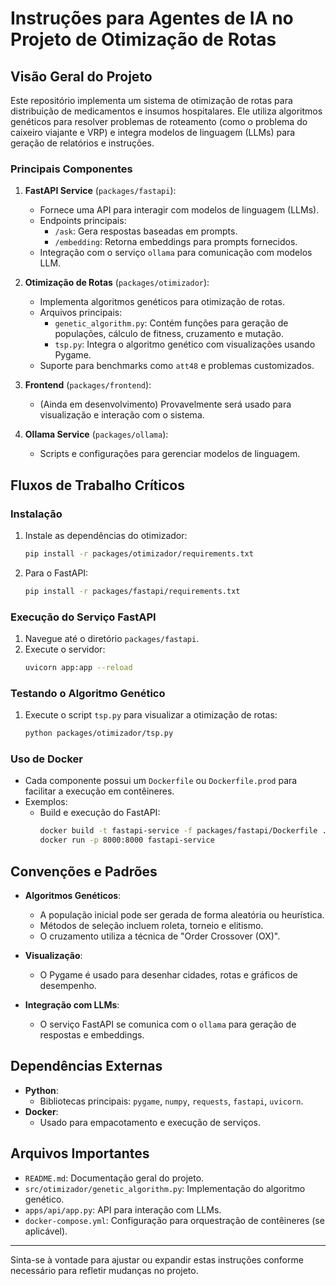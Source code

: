# Instruções para Agentes de IA no Projeto de Otimização de Rotas

## Visão Geral do Projeto
Este repositório implementa um sistema de otimização de rotas para distribuição de medicamentos e insumos hospitalares. Ele utiliza algoritmos genéticos para resolver problemas de roteamento (como o problema do caixeiro viajante e VRP) e integra modelos de linguagem (LLMs) para geração de relatórios e instruções.

### Principais Componentes
1. **FastAPI Service** (`packages/fastapi`):
   - Fornece uma API para interagir com modelos de linguagem (LLMs).
   - Endpoints principais:
     - `/ask`: Gera respostas baseadas em prompts.
     - `/embedding`: Retorna embeddings para prompts fornecidos.
   - Integração com o serviço `ollama` para comunicação com modelos LLM.

2. **Otimização de Rotas** (`packages/otimizador`):
   - Implementa algoritmos genéticos para otimização de rotas.
   - Arquivos principais:
     - `genetic_algorithm.py`: Contém funções para geração de populações, cálculo de fitness, cruzamento e mutação.
     - `tsp.py`: Integra o algoritmo genético com visualizações usando Pygame.
   - Suporte para benchmarks como `att48` e problemas customizados.

3. **Frontend** (`packages/frontend`):
   - (Ainda em desenvolvimento) Provavelmente será usado para visualização e interação com o sistema.

4. **Ollama Service** (`packages/ollama`):
   - Scripts e configurações para gerenciar modelos de linguagem.

## Fluxos de Trabalho Críticos

### Instalação
1. Instale as dependências do otimizador:
   ```bash
   pip install -r packages/otimizador/requirements.txt
   ```
2. Para o FastAPI:
   ```bash
   pip install -r packages/fastapi/requirements.txt
   ```

### Execução do Serviço FastAPI
1. Navegue até o diretório `packages/fastapi`.
2. Execute o servidor:
   ```bash
   uvicorn app:app --reload
   ```

### Testando o Algoritmo Genético
1. Execute o script `tsp.py` para visualizar a otimização de rotas:
   ```bash
   python packages/otimizador/tsp.py
   ```

### Uso de Docker
- Cada componente possui um `Dockerfile` ou `Dockerfile.prod` para facilitar a execução em contêineres.
- Exemplos:
  - Build e execução do FastAPI:
    ```bash
    docker build -t fastapi-service -f packages/fastapi/Dockerfile .
    docker run -p 8000:8000 fastapi-service
    ```

## Convenções e Padrões
- **Algoritmos Genéticos**:
  - A população inicial pode ser gerada de forma aleatória ou heurística.
  - Métodos de seleção incluem roleta, torneio e elitismo.
  - O cruzamento utiliza a técnica de "Order Crossover (OX)".

- **Visualização**:
  - O Pygame é usado para desenhar cidades, rotas e gráficos de desempenho.

- **Integração com LLMs**:
  - O serviço FastAPI se comunica com o `ollama` para geração de respostas e embeddings.

## Dependências Externas
- **Python**:
  - Bibliotecas principais: `pygame`, `numpy`, `requests`, `fastapi`, `uvicorn`.
- **Docker**:
  - Usado para empacotamento e execução de serviços.

## Arquivos Importantes
- `README.md`: Documentação geral do projeto.
- `src/otimizador/genetic_algorithm.py`: Implementação do algoritmo genético.
- `apps/api/app.py`: API para interação com LLMs.
- `docker-compose.yml`: Configuração para orquestração de contêineres (se aplicável).

---

Sinta-se à vontade para ajustar ou expandir estas instruções conforme necessário para refletir mudanças no projeto.